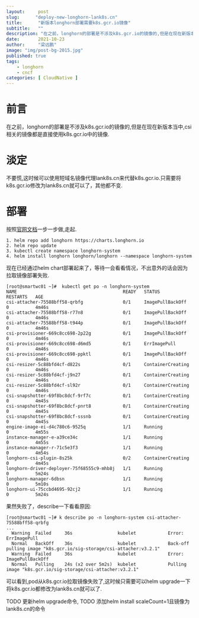 ```yaml
---
layout:     post 
slug:      "deploy-new-longhorn-lank8s.cn"
title:      "新版本longhorn部署需要k8s.gcr.io镜像"
subtitle:   ""
description: "在之前，longhorn的部署是不涉及k8s.gcr.io的镜像的,但是在现在新版本当中,csi相关的镜像都是直接使用k8s.gcr.io中的镜像."
date:       2021-10-23
author:     "梁远鹏"
image: "img/post-bg-2015.jpg"
published: true
tags:
    - longhorn 
    - cncf
categories: [ CloudNative ]
---
```


# 前言  

在之前，longhorn的部署是不涉及k8s.gcr.io的镜像的,但是在现在新版本当中,csi相关的镜像都是直接使用k8s.gcr.io中的镜像.

# 淡定  

不要慌,这时候可以使用短域名镜像代理lank8s.cn来代替k8s.gcr.io.只需要将k8s.gcr.io修改为lank8s.cn就可以了，其他都不变.

# 部署

按照[官网文档](https://longhorn.io/docs/1.2.2/deploy/install/install-with-helm/)一步一步做,走起. 

```shell
1. helm repo add longhorn https://charts.longhorn.io
2. helm repo update
3. kubectl create namespace longhorn-system 
4. helm install longhorn longhorn/longhorn --namespace longhorn-system  
```

现在已经通过helm chart部署起来了，等待一会看看情况，不出意外的话会因为拉取镜像部署失败.  

```shell
[root@smartwc01 ~]#  kubectl get po -n longhorn-system
NAME                                        READY   STATUS              RESTARTS   AGE
csi-attacher-75588bff58-qrbfg               0/1     ImagePullBackOff    0          4m46s
csi-attacher-75588bff58-r77n8               0/1     ImagePullBackOff    0          4m46s
csi-attacher-75588bff58-t944p               0/1     ImagePullBackOff    0          4m46s
csi-provisioner-669c8cc698-2p22g            0/1     ImagePullBackOff    0          4m46s
csi-provisioner-669c8cc698-d6md5            0/1     ErrImagePull        0          4m46s
csi-provisioner-669c8cc698-ppktl            0/1     ImagePullBackOff    0          4m46s
csi-resizer-5c88bfd4cf-d822s                0/1     ContainerCreating   0          4m46s
csi-resizer-5c88bfd4cf-j9n27                0/1     ContainerCreating   0          4m46s
csi-resizer-5c88bfd4cf-sl92r                0/1     ContainerCreating   0          4m46s
csi-snapshotter-69f8bc8dcf-9rf7c            0/1     ContainerCreating   0          4m45s
csi-snapshotter-69f8bc8dcf-pnrt8            0/1     ContainerCreating   0          4m45s
csi-snapshotter-69f8bc8dcf-sssnb            0/1     ContainerCreating   0          4m45s
engine-image-ei-d4c780c6-9525q              1/1     Running             0          4m55s
instance-manager-e-a39ce34c                 1/1     Running             0          4m55s
instance-manager-r-71c5e3f3                 1/1     Running             0          4m54s
longhorn-csi-plugin-8s25k                   0/2     ContainerCreating   0          4m45s
longhorn-driver-deployer-75f68555c9-mhb8j   1/1     Running             0          5m24s
longhorn-manager-6dbsn                      1/1     Running             0          5m10s
longhorn-ui-75ccbd4695-92cj2                1/1     Running             0          5m24s
```

果然失败了，describe一下看看原因: 
```shell
[root@smartwc01 ~]# k describe po -n longhorn-system csi-attacher-75588bff58-qrbfg
...
  Warning  Failed     36s                 kubelet            Error: ErrImagePull
  Normal   BackOff    36s                 kubelet            Back-off pulling image "k8s.gcr.io/sig-storage/csi-attacher:v3.2.1"
  Warning  Failed     36s                 kubelet            Error: ImagePullBackOff
  Normal   Pulling    24s (x2 over 5m2s)  kubelet            Pulling image "k8s.gcr.io/sig-storage/csi-attacher:v3.2.1"
```

可以看到,pod从k8s.gcr.io拉取镜像失败了,这时候只需要可以helm upgrade一下将k8s.gcr.io都修改为lank8s.cn就可以了.

TODO 更新helm upgrade命令,
TODO 添加helm install scaleCount=1且镜像为lank8s.cn的命令